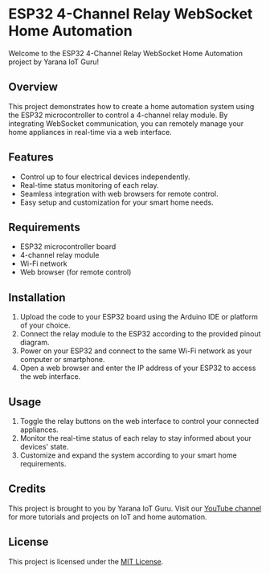 # ESP32 4-Channel Relay WebSocket Home Automation

Welcome to the ESP32 4-Channel Relay WebSocket Home Automation project by Yarana IoT Guru!

## Overview

This project demonstrates how to create a home automation system using the ESP32 microcontroller to control a 4-channel relay module. By integrating WebSocket communication, you can remotely manage your home appliances in real-time via a web interface.

## Features

- Control up to four electrical devices independently.
- Real-time status monitoring of each relay.
- Seamless integration with web browsers for remote control.
- Easy setup and customization for your smart home needs.

## Requirements

- ESP32 microcontroller board
- 4-channel relay module
- Wi-Fi network
- Web browser (for remote control)

## Installation

1. Upload the code to your ESP32 board using the Arduino IDE or platform of your choice.
2. Connect the relay module to the ESP32 according to the provided pinout diagram.
3. Power on your ESP32 and connect to the same Wi-Fi network as your computer or smartphone.
4. Open a web browser and enter the IP address of your ESP32 to access the web interface.

## Usage

1. Toggle the relay buttons on the web interface to control your connected appliances.
2. Monitor the real-time status of each relay to stay informed about your devices' state.
3. Customize and expand the system according to your smart home requirements.

## Credits

This project is brought to you by Yarana IoT Guru. Visit our [YouTube channel](https://www.youtube.com/@YaranaIotGuru/) for more tutorials and projects on IoT and home automation.

## License

This project is licensed under the [MIT License](LICENSE).
